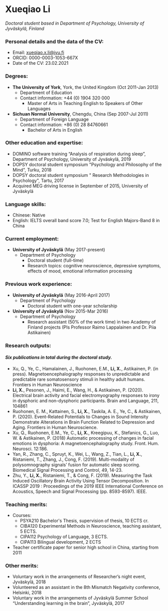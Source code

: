 # **Xueqiao Li**
_Doctoral student based in Department of Psychology, University of Jyväskylä, Finland_


### **Personal details and the data of the CV:**
- Email: xueqiao.x.li@jyu.fi
- ORCID: 0000-0003-1053-667X
- Date of the CV: 23.02.2021

### **Degrees:**
- **The University of York**, York, the United Kingdom (Oct 2011-Jan 2013)
  - Department of Education  
  - Contact information: +44 (0) 1904 320 000
    - Master of Arts in Teaching English to Speakers of Other Languages
- **Sichuan Normal University**, Chengdu, China                                (Sep 2007-Jul 2011)
  - Department of Foreign Language
  - Contact information: +86 (0) 28 84760661
    - Bachelor of Arts in English

### **Other education and expertise:**
- DOMINO software training “Analysis of respiration during sleep”, Department of Psychology, University of Jyväskylä, 2019
- DOPSY doctoral student symposium "Psychology and Philosophy of the Mind", Turku, 2018
- DOPSY doctoral student symposium " Research Methodologies in Psychology", Tartu, 2017
- Acquired MEG driving license in September of 2015, University of Jyväskylä

### **Language skills:**
- Chinese: Native
- English: IELTS overall band score 7.0; Test for English Majors-Band 8 in China

### **Current employment:**
- **University of Jyväskylä**                                                                      (May 2017-present) 
  - Department of Psychology   
    - Doctoral student (full-time)
    - Research topics: cognitive neuroscience, depressive symptoms, effects of mood, emotional information processing 

### **Previous work experience:**
- **University of Jyväskylä**                                                                (May 2016-April 2017) 
  - Department of Psychology   
    - Doctoral student with one-year scholarship
- **University of Jyväskylä**                                                                  (Nov 2015-Mar 2016) 
  - Department of Psychology   
    - Research assistant (50% of the work time) in two Academy of Finland projects (PIs Professor Raimo Lappalainen and Dr. Piia Astikainen)

### **Research outputs:**
#### _Six publications in total during the doctoral study._
- Xu, Q., Ye, C., Hamalainen, J., Ruohonen, E.M., **Li, X.**, Astikainen, P. (in press). Magnetoencephalography responses to unpredictable and predictable rare somatosensory stimuli in healthy adult humans. Frontiers in Human Neuroscience
- **Li, X.**, Pesonen, J., Haimi, E., Wang, H., & Astikainen, P. (2020). Electrical brain activity and facial electromyography responses to irony in dysphoric and non-dysphoric participants. Brain and Language, 211, 104861
- Ruohonen, E. M., Kattainen, S., **Li, X.**, Taskila, A. E., Ye, C., & Astikainen, P. (2020). Event-Related Potentials to Changes in Sound Intensity Demonstrate Alterations in Brain Function Related to Depression and Aging. Frontiers in Human Neuroscience. 
- Xu, Q., Ruohonen, E.M., Ye, C., **Li, X.**, Kreegipuu, K., Stefanics, G., Luo, W. & Astikainen, P. (2018) Automatic processing of changes in facial emotions in dysphoria: A magnetoencephalography study. Front. Hum. Neurosci. 12:186.
- Yan, R., Zhang, C., Spruyt, K., Wei, L., Wang, Z., Tian, L., **Li, X.**, Ristaniemi, T., Zhang, J., Cong, F. (2019). Multi-modality of polysomnography signals’ fusion for automatic sleep scoring. Biomedical Signal Processing and Control, 49, 14-23. 
- Zhu, Y., **Li, X.**, Ristaniemi, T., & Cong, F. (2019). Measuring the Task Induced Oscillatory Brain Activity Using Tensor Decomposition. In ICASSP 2019 : Proceedings of the 2019 IEEE International Conference on Acoustics, Speech and Signal Processing (pp. 8593-8597). IEEE. 

### **Teaching merits:**
- Courses: 
  - PSYA210 Bachelor's Thesis, supervision of thesis, 10 ECTS cr.
  - CIBA120 Experimental Methods in Neuroscience, teaching assistant, 5 ECTS.
  - CIPA112 Psychology of Language, 3 ECTS.
  - CIPA113 Bilingual development, 2 ECTS
- Teacher certificate paper for senior high school in China, starting from 2011

### **Other merits:**
- Voluntary work in the arrangements of Researcher’s night event, Jyväskylä, 2018
- Volunteered as an assistant in the 8th Mismatch Negativity conference, Helsinki, 2018
- Voluntary work in the arrangements of Jyväskylä Summer School “Understanding learning in the brain”, Jyväskylä, 2017
